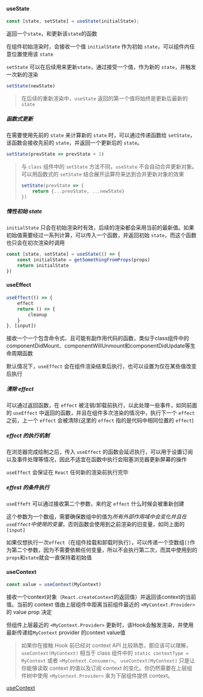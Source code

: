 #### useState

```js
const [state, setState] = useState(initialState);
```

返回一个`state`，和更新该`state`的函数

在组件初始渲染时，会接收一个值 `initialState` 作为初始 `state`，可以组件内任意位置使用该 `state`

`setState` 可以在后续用来更新`state`，通过接受一个值，作为新的 `state`，并触发一次新的渲染

```js
setState(newState)
```

> 在后续的重新渲染中，`useState` 返回的第一个值将始终是更新后最新的 `state`

##### 函数式更新

在需要使用先前的 `state` 来计算新的 `state` 时，可以通过传递函数给 `setState`，该函数会接收先前的 `state`，并返回一个更新后的 `state`。

```js
setState(prevState => prevState + 1)
```

> 与 `class` 组件中的 `setState` 方法不同，`useState` 不会自动合并更新对象。可以用函数式的 `setState` 结合展开运算符来达到合并更新对象的效果
>
> ```js
> setState(prevState => {
>     return {...prevState, ...newState}
> })
> ```

##### 惰性初始 state

`initialState` 只会在初始渲染时有效，后续的渲染都会采用当前的最新值。如果初始值需要经过一系列计算，可以传入一个函数，并返回初始 `state`，而这个函数也只会在初次渲染时调用

```js
const [state, setState] = useState(() => {
    const initialState = getSomethingFromProps(props)
    return initialState
})
```

#### useEffect

```js
useEffect(() => {
    effect
    return () => {
        cleanup
    }
}, [input])
```

接收一个一个包含命令式、且可能有副作用代码的函数，类似于class组件中的componentDidMount、componentWillUnmount和componentDidUpdate等生命周期函数

默认情况下，`useEffect` 会在组件渲染结束后执行，也可以设置为仅在某些值改变后执行

##### 清除 effect

可以通过返回函数，在 `effect` 被注销/卸载前执行，以此处理一些事件，如同前面的 `useEffect` 中返回的函数，并且在组件多次渲染的情况中，执行下一个 `effect` 之前，上一个 `effect` 会被清除(这里的 `effect` 指的是代码中相同位置的 `effect`)

##### effect 的执行机制

在浏览器完成绘制之后，传入 `useEffect` 的函数会延迟执行，可以用于设置订阅以及事件处理等情况，因此不适宜在函数中执行会阻塞浏览器更新屏幕的操作

`useEffect` 会保证在 `React` 任何新的渲染前执行完毕

##### effest 的条件执行

`useEffeft` 可以通过接收第二个参数，来约定 `effect` 什么时候会被重新创建

这个参数为一个数组，需要确保数组中的值为*所有外部作用域中会变化并且在 `useEffect`中使用的变量*，否则函数会使用到之前渲染的旧变量，如同上面的`[input]`

如果仅想执行一次`effect`（在组件挂载和卸载时执行），可以传递一个空数组`[]`作为第二个参数，因为不需要依赖任何变量，所以不会执行第二次，而其中使用到的 `props`和`state`就会一直保持着初始值

#### useContext

```js
const value = useContext(MyContext)
```

接收一个context对象（`React.createContext`的返回值）并返回该context的当前值。当前的 context 值由上层组件中距离当前组件最近的 `<MyContext.Provider>` 的 value prop 决定

但组件上层最近的 `<MyContext.Provider>` 更新时，该Hook会触发渲染，并使用最新传递给`MyContext` provider 的context value值

> 如果你在接触 Hook 前已经对 context API 比较熟悉，那应该可以理解，`useContext(MyContext)` 相当于 class 组件中的 `static contextType = MyContext` 或者 `<MyContext.Consumer>`。
> `useContext(MyContext)` 只是让你能够读取 context 的值以及订阅 context 的变化。你仍然需要在上层组件树中使用 `<MyContext.Provider>` 来为下层组件提供 context。

[useContext](https://zh-hans.reactjs.org/docs/hooks-reference.html#usecontext)
